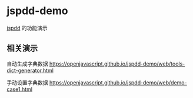 # jspdd-demo
[jspdd](https://github.com/openjavascript/jspdd) 的功能演示

## 相关演示

  自动生成字典数据
     https://openjavascript.github.io/jspdd-demo/web/tools-dict-generator.html

  手动设置字典数据
      https://openjavascript.github.io/jspdd-demo/web/demo-case1.html
